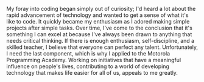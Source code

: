 
My foray into coding began simply out of curiosity; I'd heard a lot about the rapid advancement of technology and wanted to get a sense of what it's like to code. It quickly became my enthusiasm as I adored making simple projects after simple tasks. Over time, I've come to the conclusion that it's something I can excel at because I've always been drawn to anything that needs critical thinking. If there is enough enthusiasm, self-discipline, and a skilled teacher, I believe that everyone can perfect any talent. Unfortunately, I need the last component, which is why I applied to the Motorola Programming Academy. Working on initiatives that have a meaningful influence on people's lives, contributing to a world of developing technology that makes life easier for all of us, appeals to me greatly.
